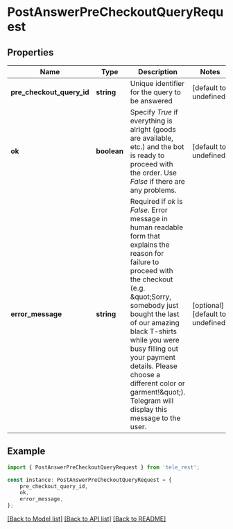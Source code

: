 # PostAnswerPreCheckoutQueryRequest


## Properties

Name | Type | Description | Notes
------------ | ------------- | ------------- | -------------
**pre_checkout_query_id** | **string** | Unique identifier for the query to be answered | [default to undefined]
**ok** | **boolean** | Specify *True* if everything is alright (goods are available, etc.) and the bot is ready to proceed with the order. Use *False* if there are any problems. | [default to undefined]
**error_message** | **string** | Required if *ok* is *False*. Error message in human readable form that explains the reason for failure to proceed with the checkout (e.g. \&quot;Sorry, somebody just bought the last of our amazing black T-shirts while you were busy filling out your payment details. Please choose a different color or garment!\&quot;). Telegram will display this message to the user. | [optional] [default to undefined]

## Example

```typescript
import { PostAnswerPreCheckoutQueryRequest } from 'tele_rest';

const instance: PostAnswerPreCheckoutQueryRequest = {
    pre_checkout_query_id,
    ok,
    error_message,
};
```

[[Back to Model list]](../README.md#documentation-for-models) [[Back to API list]](../README.md#documentation-for-api-endpoints) [[Back to README]](../README.md)
